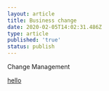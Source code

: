 ```yaml
---
layout: article
title: Business change
date: 2020-02-05T14:02:31.486Z
type: article
published: 'true'
status: publish
---
```

Change Management

[hello](hello)
